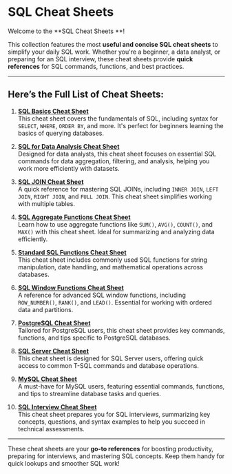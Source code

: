 
# SQL Cheat Sheets

Welcome to the **SQL Cheat Sheets **!  

This collection features the most **useful and concise SQL cheat sheets** to simplify your daily SQL work. Whether you're a beginner, a data analyst, or preparing for an SQL interview, these cheat sheets provide **quick references** for SQL commands, functions, and best practices.  

---

## Here’s the Full List of Cheat Sheets:

1. **[SQL Basics Cheat Sheet](https://learnsql.com/blog/sql-basics-cheat-sheet/)**  
   This cheat sheet covers the fundamentals of SQL, including syntax for `SELECT`, `WHERE`, `ORDER BY`, and more. It's perfect for beginners learning the basics of querying databases.  

2. **[SQL for Data Analysis Cheat Sheet](https://learnsql.com/blog/sql-for-data-analysis-cheat-sheet/)**  
   Designed for data analysts, this cheat sheet focuses on essential SQL commands for data aggregation, filtering, and analysis, helping you work more efficiently with datasets.  

3. **[SQL JOIN Cheat Sheet](https://learnsql.com/blog/sql-join-cheat-sheet/)**  
   A quick reference for mastering SQL JOINs, including `INNER JOIN`, `LEFT JOIN`, `RIGHT JOIN`, and `FULL JOIN`. This cheat sheet simplifies working with multiple tables.  

4. **[SQL Aggregate Functions Cheat Sheet](https://learnsql.com/blog/aggregate-functions-cheat-sheet/)**  
   Learn how to use aggregate functions like `SUM()`, `AVG()`, `COUNT()`, and `MAX()` with this cheat sheet. Ideal for summarizing and analyzing data efficiently.  

5. **[Standard SQL Functions Cheat Sheet](https://learnsql.com/blog/standard-sql-functions-cheat-sheet/)**  
   This cheat sheet includes commonly used SQL functions for string manipulation, date handling, and mathematical operations across databases.  

6. **[SQL Window Functions Cheat Sheet](https://learnsql.com/blog/sql-window-functions-cheat-sheet/)**  
   A reference for advanced SQL window functions, including `ROW_NUMBER()`, `RANK()`, and `LEAD()`. Essential for working with ordered data and partitions.  

7. **[PostgreSQL Cheat Sheet](https://learnsql.com/blog/postgresql-cheat-sheet/)**  
   Tailored for PostgreSQL users, this cheat sheet provides key commands, functions, and tips specific to PostgreSQL databases.  

8. **[SQL Server Cheat Sheet](https://learnsql.com/blog/sql-server-cheat-sheet/)**  
   This cheat sheet is designed for SQL Server users, offering quick access to common T-SQL commands and database operations.  

9. **[MySQL Cheat Sheet](https://learnsql.com/blog/mysql-cheat-sheet/)**  
   A must-have for MySQL users, featuring essential commands, functions, and tips to streamline database tasks and queries.  

10. **[SQL Interview Cheat Sheet](https://learnsql.com/blog/sql-interview-cheat-sheet/)**  
    This cheat sheet prepares you for SQL interviews, summarizing key concepts, questions, and syntax examples to help you succeed in technical assessments.  

---

These cheat sheets are your **go-to references** for boosting productivity, preparing for interviews, and mastering SQL concepts. Keep them handy for quick lookups and smoother SQL work!
